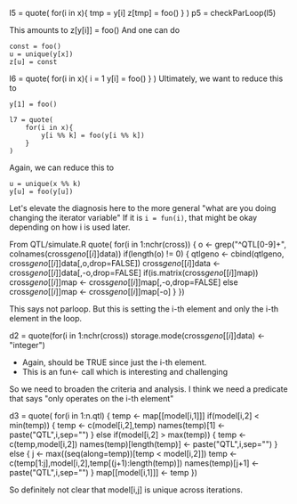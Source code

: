 

l5 = quote(
    for(i in x){
        tmp = y[i]
        z[tmp] = foo()
    }
)
p5 = checkParLoop(l5)

This amounts to 
  z[y[i]] = foo()
And one can do
```
const = foo()
u = unique(y[x])
z[u] = const
```
  
  
  
  
l6 = quote(
    for(i in x){
        i = 1
        y[i] = foo()
    }
)
Ultimately, we want to reduce this to 
```
y[1] = foo()
```

```
l7 = quote(
    for(i in x){
        y[i %% k] = foo(y[i %% k])
    }
)
```

Again, we can reduce this to
```
u = unique(x %% k)
y[u] = foo(y[u])
```


Let's elevate the diagnosis here to the more general "what are you doing changing the iterator
variable"
If it is `i = fun(i)`, that might be okay depending on how i is used later.






From QTL/simulate.R 
quote(
    for(i in 1:nchr(cross)) {
        o <- grep("^QTL[0-9]+", colnames(cross$geno[[i]]$data))
        if(length(o) != 0) {
            qtlgeno <- cbind(qtlgeno, cross$geno[[i]]$data[,o,drop=FALSE])
            cross$geno[[i]]$data <- cross$geno[[i]]$data[,-o,drop=FALSE]
            if(is.matrix(cross$geno[[i]]$map))
                cross$geno[[i]]$map <- cross$geno[[i]]$map[,-o,drop=FALSE]
            else
                cross$geno[[i]]$map <- cross$geno[[i]]$map[-o]
        }
    })
	
This says not parloop. But this is setting the i-th element and only the i-th
element in the loop.

d2 = quote(for(i in 1:nchr(cross))
        storage.mode(cross$geno[[i]]$data) <- "integer")

+ Again, should be TRUE since just the i-th element.
+ This is an fun<- call which is interesting and challenging

So we need to broaden the criteria and analysis.
I think we need a predicate that says "only operates on the i-th element"



d3 = quote(        for(i in 1:n.qtl) {
            temp <- map[[model[i,1]]]
            if(model[i,2] < min(temp)) {
                temp <- c(model[i,2],temp)
                names(temp)[1] <- paste("QTL",i,sep="")
            }
            else if(model[i,2] > max(temp)) {
                temp <- c(temp,model[i,2])
                names(temp)[length(temp)] <- paste("QTL",i,sep="")
            }
            else {
                j <- max((seq(along=temp))[temp < model[i,2]])
                temp <- c(temp[1:j],model[i,2],temp[(j+1):length(temp)])
                names(temp)[j+1] <- paste("QTL",i,sep="")
            }
            map[[model[i,1]]] <- temp
        })

So definitely not clear that model[i,j] is unique across iterations.
